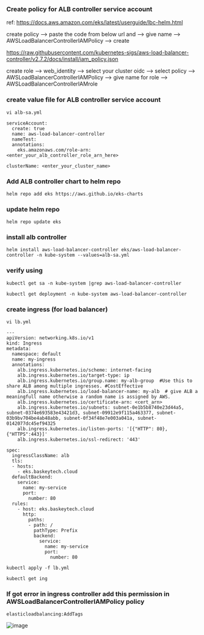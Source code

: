 ### Create policy for ALB controller service account
ref: https://docs.aws.amazon.com/eks/latest/userguide/lbc-helm.html

create policy --> paste the code from below url and  --> give name --> AWSLoadBalancerControllerIAMPolicy --> create

https://raw.githubusercontent.com/kubernetes-sigs/aws-load-balancer-controller/v2.7.2/docs/install/iam_policy.json

create role --> web_identity --> select your cluster oidc --> select policy --> AWSLoadBalancerControllerIAMPolicy --> give name for role --> AWSLoadBalancerControllerIAMrole

### create value file for ALB controller service account

~~~
vi alb-sa.yml
~~~
~~~
serviceAccount:
  create: true
  name: aws-load-balancer-controller
  nameTest:
  annotations:
    eks.amazonaws.com/role-arn: <enter_your_alb_controller_role_arn_here>

clusterName: <enter_your_cluster_name>
~~~

### Add ALB controller chart to helm repo
~~~
helm repo add eks https://aws.github.io/eks-charts
~~~
### update helm repo
~~~
helm repo update eks
~~~
### install alb controller
~~~
helm install aws-load-balancer-controller eks/aws-load-balancer-controller -n kube-system --values=alb-sa.yml
~~~

### verify using 
~~~
kubectl get sa -n kube-system |grep aws-load-balancer-controller
~~~
~~~
kubectl get deployment -n kube-system aws-load-balancer-controller
~~~
### create ingress (for load balancer)
~~~
vi lb.yml
~~~
~~~
---
apiVersion: networking.k8s.io/v1
kind: Ingress
metadata:
  namespace: default
  name: my-ingress
  annotations:
    alb.ingress.kubernetes.io/scheme: internet-facing
    alb.ingress.kubernetes.io/target-type: ip
    alb.ingress.kubernetes.io/group.name: my-alb-group  #Use this to share ALB among multiple ingresses. #CostEffective
    alb.ingress.kubernetes.io/load-balancer-name: my-alb  # give ALB a meaningfull name otherwise a random name is assigned by AWS.
    alb.ingress.kubernetes.io/certificate-arn: <cert_arn>
    alb.ingress.kubernetes.io/subnets: subnet-0e1b5b8740e23d44a5, subnet-0374e693583e43421d3, subnet-09912e9f115a463377, subnet-03b9bv704be4ab48abb, subnet-0f34f48e7e003a041a, subnet-0142077dc45ef94325
    alb.ingress.kubernetes.io/listen-ports: '[{"HTTP": 80}, {"HTTPS":443}]'
    alb.ingress.kubernetes.io/ssl-redirect: '443'

spec:
  ingressClassName: alb
  tls:
  - hosts:
    - eks.baskeytech.cloud
  defaultBackend:
    service:
      name: my-service
      port:
        number: 80
  rules:
    - host: eks.baskeytech.cloud
      http:
        paths:
        - path: /
          pathType: Prefix
          backend:
            service:
              name: my-service
              port:
                number: 80
~~~

~~~
kubectl apply -f lb.yml
~~~
~~~
kubectl get ing
~~~
### If got error in ingress controller add this permission in AWSLoadBalancerControllerIAMPolicy policy
~~~
elasticloadbalancing:AddTags
~~~
![image](https://github.com/baskarvj/ALB_controller_kubernetes/assets/103120325/1d18452f-2291-4d77-ab22-31cd0c8f9716)


